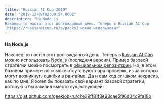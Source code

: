 ```yaml
---
title: "Russian AI Cup 2019"
date: "2019-12-09T02:00:54.000Z"
description: "На Node.js
Наконец-то настал этот долгожданный день. Теперь в Russian AI Cup
[https://russianaicup.ru/p/packs] можно использоват"
---
```


<h4>На Node.js</h4>
<p>Наконец-то настал этот долгожданный день. Теперь в <a href="https://russianaicup.ru/p/packs" target="_blank" rel="noopener noreferrer">Russian AI Cup</a> можно использовать <a href="https://russianaicup.ru/p/packs" target="_blank" rel="noopener noreferrer">Node.js</a> (последняя версия). Пример базовой стратегии можно посмотреть в <a href="https://github.com/MailRuChamps/raic-2019/blob/master/clients/javascript/my-strategy.js" target="_blank" rel="noopener noreferrer">официальном репозитории</a>. Но, в этом базовом примере по ссылке отсутствуют пара проверок, из за которых могут возникнуть ошибки в рантайме. Да и сам код слишком некрасив, как по мне. Я хотел бы показать свой вариант базовой стратегии, которую я бы запилил вместо существующей:</p>
<p><a href="https://gist.github.com/geekjob-ru/c1fe29ff81f3e93cae5f96d04c9fa18b">https://gist.github.com/geekjob-ru/c1fe29ff81f3e93cae5f96d04c9fa18b</a></p>


